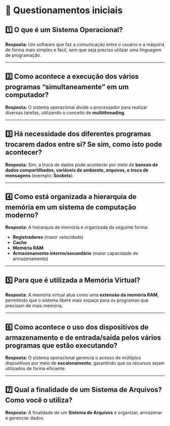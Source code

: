 # 📌 Questionamentos iniciais

## 1️⃣ O que é um Sistema Operacional?
**Resposta:** 
Um software que faz a comunicação entre o usuário e a máquina de forma mais simples e fácil, sem que seja preciso utilizar uma linguagem de programação.

---

## 2️⃣ Como acontece a execução dos vários programas “simultaneamente” em um computador?
**Resposta:**
O sistema operacional divide o processador para realizar diversas tarefas, utilizando o conceito de **multithreading**.

---

## 3️⃣ Há necessidade dos diferentes programas trocarem dados entre si? Se sim, como isto pode acontecer?
**Resposta:**
Sim, a troca de dados pode acontecer por meio de **bancos de dados compartilhados, variáveis de ambiente, arquivos, e troca de mensagens** (exemplo: **Sockets**).

---

## 4️⃣ Como está organizada a hierarquia de memória em um sistema de computação moderno?
**Resposta:**
A hierarquia de memória é organizada da seguinte forma:
- **Registradores** (maior velocidade)
- **Cache**
- **Memória RAM**
- **Armazenamento interno/secundário** (maior capacidade de armazenamento)

---

## 5️⃣ Para que é utilizada a Memória Virtual?
**Resposta:**
A memória virtual atua como uma **extensão da memória RAM**, permitindo que o sistema libere mais espaço para os programas que precisam de mais memória.

---

## 6️⃣ Como acontece o uso dos dispositivos de armazenamento e de entrada/saída pelos vários programas que estão executando?
**Resposta:**
O sistema operacional gerencia o acesso de múltiplos dispositivos por meio de **escalonamento**, garantindo que os recursos sejam utilizados de forma eficiente.

---

## 7️⃣ Qual a finalidade de um Sistema de Arquivos? Como você o utiliza?
**Resposta:**
A finalidade de um **Sistema de Arquivos** é organizar, armazenar e gerenciar dados. 
